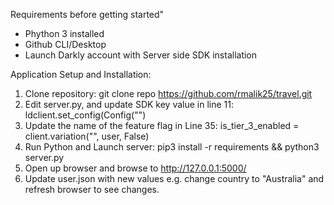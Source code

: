 Requirements before getting started"
- Phython 3 installed
- Github CLI/Desktop
- Launch Darkly account with Server side SDK installation


Application Setup and Installation:
1. Clone repository: git clone repo https://github.com/rmalik25/travel.git
2. Edit server.py, and update SDK key value in line 11: ldclient.set_config(Config("_<value>_")
3. Update the name of the feature flag in Line 35: is_tier_3_enabled = client.variation("_<value>_", user, False)
4. Run Python and Launch server: pip3 install -r requirements && python3 server.py
5. Open up browser and browse to http://127.0.0.1:5000/
6. Update user.json with new values e.g. change country to "Australia" and refresh browser to see changes.
  
  
